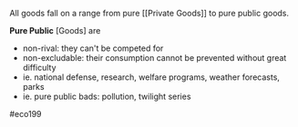 All goods fall on a range from pure [[Private Goods]] to pure public goods.

**Pure Public** [Goods] are
- non-rival: they can't be competed for
- non-excludable: their consumption cannot be prevented without great difficulty
- ie. national defense, research, welfare programs, weather forecasts, parks
- ie. pure public bads: pollution, twilight series

#eco199 